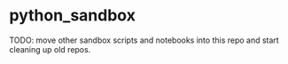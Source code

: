 # python_sandbox

TODO: move other sandbox scripts and notebooks into this repo and start cleaning up old repos. 
